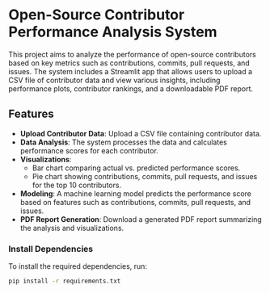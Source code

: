 # Open-Source Contributor Performance Analysis System

This project aims to analyze the performance of open-source contributors based on key metrics such as contributions, commits, pull requests, and issues. The system includes a Streamlit app that allows users to upload a CSV file of contributor data and view various insights, including performance plots, contributor rankings, and a downloadable PDF report.

## Features

- **Upload Contributor Data**: Upload a CSV file containing contributor data.
- **Data Analysis**: The system processes the data and calculates performance scores for each contributor.
- **Visualizations**:
  - Bar chart comparing actual vs. predicted performance scores.
  - Pie chart showing contributions, commits, pull requests, and issues for the top 10 contributors.
- **Modeling**: A machine learning model predicts the performance score based on features such as contributions, commits, pull requests, and issues.
- **PDF Report Generation**: Download a generated PDF report summarizing the analysis and visualizations.

### Install Dependencies

To install the required dependencies, run:

```bash
pip install -r requirements.txt
